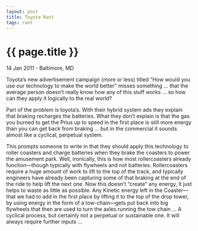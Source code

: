 ```yaml
---
layout: post
title: Toyota Rant
tags: rant
---
```


{{ page.title }}
================

<p class="meta">14 Jan 2011 - Baltimore, MD</p>

Toyota’s new advertisement campaign (more or less) titled “How would you use our technology to make the world better” misses something … that the average person doesn’t really know how any of this stuff works … so how can they apply it logically to the real world?

Part of the problem is toyota’s. With their hybrid system ads they explain that braking recharges the batteries. What they don’t explain is that the gas you burned to get the Prius up to speed in the first place is still more energy than you can get back from braking … but in the commercial it sounds almost like a cyclical, perpetual system.

This prompts someone to write in that they should apply this technology to roller coasters and charge batteries when they brake the coasters to power the amusement park. Well, ironically, this is how most rollercoasters already function—though typically with flywheels and not batteries. Rollercoasters require a huge amount of work to lift to the top of the track, and typically engineers have already been capturing some of that braking at the end of the ride to help lift the next one. Now this doesn’t “create” any energy, it just helps to waste as little as possible. Any Kinetic energy left in the Coaster—that we had to add in the first place by lifting it to the top of the drop tower, by using energy in the form of a tow-chain—gets put back into big flywheels that then are used to turn the axles running the tow chain … A cyclical process, but certainly not a perpetual or sustainable one. It will always require further inputs …